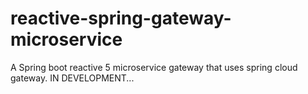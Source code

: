 # reactive-spring-gateway-microservice
A Spring boot reactive 5 microservice gateway that uses spring cloud gateway. IN DEVELOPMENT...


